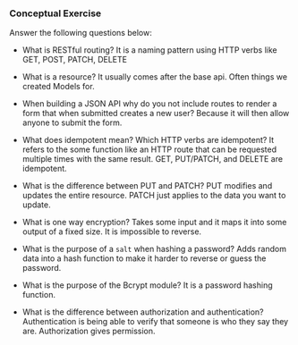 ### Conceptual Exercise

Answer the following questions below:

- What is RESTful routing?
It is a naming pattern using HTTP verbs like GET, POST, PATCH, DELETE

- What is a resource?
It usually comes after the base api. Often things we created Models for.

- When building a JSON API why do you not include routes to render a form that when submitted creates a new user?
Because it will then allow anyone to submit the form.

- What does idempotent mean? Which HTTP verbs are idempotent?
It refers to the some function like an HTTP route that can be requested multiple times with 
the same result.
GET, PUT/PATCH, and DELETE are idempotent.

- What is the difference between PUT and PATCH?
PUT modifies and updates the entire resource. PATCH just applies to the data you want to update.

- What is one way encryption?
Takes some input and it maps it into some output of a fixed size. It is impossible to reverse.

- What is the purpose of a `salt` when hashing a password?
Adds random data into a hash function to make it harder to reverse or guess the password.

- What is the purpose of the Bcrypt module?
It is a password hashing function.

- What is the difference between authorization and authentication?
Authentication is being able to verify that someone is who they say they are. Authorization gives
permission.
